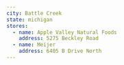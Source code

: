 ```yaml
---
city: Battle Creek
state: michigan
stores:
  - name: Apple Valley Natural Foods
    address: 5275 Beckley Road
  - name: Meijer
    address: 6405 B Drive North
---
```

